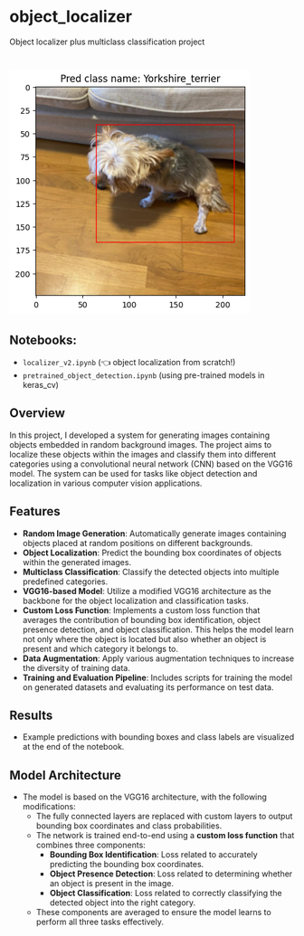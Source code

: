 # object_localizer

Object localizer plus multiclass classification project

#

![alt text](output.jpg "Theo")

## Notebooks:
 - `localizer_v2.ipynb` (👈 object localization from scratch!)
 - `pretrained_object_detection.ipynb` (using pre-trained models in keras_cv)

## Overview
In this project, I developed a system for generating images containing objects embedded in random background images. The project aims to localize these objects within the images and classify them into different categories using a convolutional neural network (CNN) based on the VGG16 model. The system can be used for tasks like object detection and localization in various computer vision applications.

## Features
- **Random Image Generation**: Automatically generate images containing objects placed at random positions on different backgrounds.
- **Object Localization**: Predict the bounding box coordinates of objects within the generated images.
- **Multiclass Classification**: Classify the detected objects into multiple predefined categories.
- **VGG16-based Model**: Utilize a modified VGG16 architecture as the backbone for the object localization and classification tasks.
- **Custom Loss Function**: Implements a custom loss function that averages the contribution of bounding box identification, object presence detection, and object classification. This helps the model learn not only where the object is located but also whether an object is present and which category it belongs to.
- **Data Augmentation**: Apply various augmentation techniques to increase the diversity of training data.
- **Training and Evaluation Pipeline**: Includes scripts for training the model on generated datasets and evaluating its performance on test data.



## Results

- Example predictions with bounding boxes and class labels are visualized at the end of the notebook.

## Model Architecture
- The model is based on the VGG16 architecture, with the following modifications:
  - The fully connected layers are replaced with custom layers to output bounding box coordinates and class probabilities.
  - The network is trained end-to-end using a **custom loss function** that combines three components:
    - **Bounding Box Identification**: Loss related to accurately predicting the bounding box coordinates.
    - **Object Presence Detection**: Loss related to determining whether an object is present in the image.
    - **Object Classification**: Loss related to correctly classifying the detected object into the right category.
  - These components are averaged to ensure the model learns to perform all three tasks effectively.


